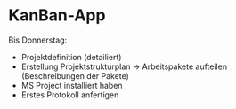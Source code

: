 # KanBan-App

Bis Donnerstag:

- Projektdefinition (detailiert)
- Erstellung Projektstrukturplan -> Arbeitspakete aufteilen (Beschreibungen der Pakete)
- MS Project installiert haben
- Erstes Protokoll anfertigen
